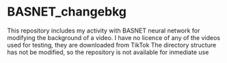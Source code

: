 # BASNET_changebkg
This repository includes my activity with BASNET neural network for modifying the background of a video. 
I have no licence of any of the videos used for testing, they are downloaded from TikTok
The directory structure has not be modified, so the repository is not available for inmediate use
